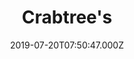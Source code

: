 ---
date: 2019-07-20T07:50:47.000Z
title: Crabtree's
latitude: 52.04401461201731
longitude: 0.9537815817276081
category: checkin
---